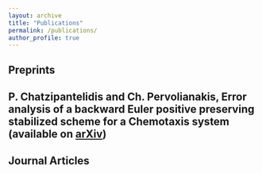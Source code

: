 ```yaml
---
layout: archive
title: "Publications"
permalink: /publications/
author_profile: true
---
```



Preprints
------
P. Chatzipantelidis and Ch. Pervolianakis, Error analysis of a backward Euler positive preserving stabilized scheme for a Chemotaxis system (available on [arXiv](https://arxiv.org/pdf/2210.04709.pdf))
------



Journal Articles
------
